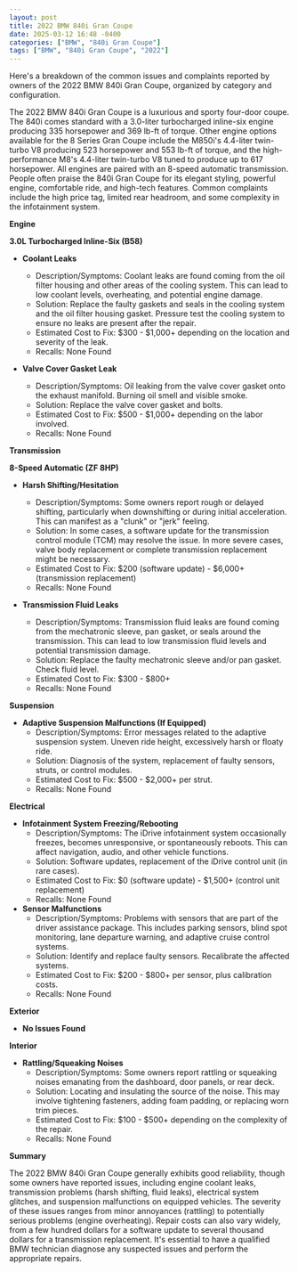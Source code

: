 ```yaml
---
layout: post
title: 2022 BMW 840i Gran Coupe
date: 2025-03-12 16:48 -0400
categories: ["BMW", "840i Gran Coupe"]
tags: ["BMW", "840i Gran Coupe", "2022"]
---
```

Here's a breakdown of the common issues and complaints reported by owners of the 2022 BMW 840i Gran Coupe, organized by category and configuration.

The 2022 BMW 840i Gran Coupe is a luxurious and sporty four-door coupe. The 840i comes standard with a 3.0-liter turbocharged inline-six engine producing 335 horsepower and 369 lb-ft of torque. Other engine options available for the 8 Series Gran Coupe include the M850i's 4.4-liter twin-turbo V8 producing 523 horsepower and 553 lb-ft of torque, and the high-performance M8's 4.4-liter twin-turbo V8 tuned to produce up to 617 horsepower. All engines are paired with an 8-speed automatic transmission. People often praise the 840i Gran Coupe for its elegant styling, powerful engine, comfortable ride, and high-tech features. Common complaints include the high price tag, limited rear headroom, and some complexity in the infotainment system.

**Engine**

**3.0L Turbocharged Inline-Six (B58)**

*   **Coolant Leaks**
    *   Description/Symptoms: Coolant leaks are found coming from the oil filter housing and other areas of the cooling system. This can lead to low coolant levels, overheating, and potential engine damage.
    *   Solution: Replace the faulty gaskets and seals in the cooling system and the oil filter housing gasket. Pressure test the cooling system to ensure no leaks are present after the repair.
    *   Estimated Cost to Fix: $300 - $1,000+ depending on the location and severity of the leak.
    *   Recalls: None Found

*   **Valve Cover Gasket Leak**
    * Description/Symptoms: Oil leaking from the valve cover gasket onto the exhaust manifold. Burning oil smell and visible smoke.
    * Solution: Replace the valve cover gasket and bolts.
    * Estimated Cost to Fix: $500 - $1,000+ depending on the labor involved.
    * Recalls: None Found

**Transmission**

**8-Speed Automatic (ZF 8HP)**

*   **Harsh Shifting/Hesitation**
    *   Description/Symptoms: Some owners report rough or delayed shifting, particularly when downshifting or during initial acceleration. This can manifest as a "clunk" or "jerk" feeling.
    *   Solution: In some cases, a software update for the transmission control module (TCM) may resolve the issue. In more severe cases, valve body replacement or complete transmission replacement might be necessary.
    *   Estimated Cost to Fix: $200 (software update) - $6,000+ (transmission replacement)
    *   Recalls: None Found

*   **Transmission Fluid Leaks**
    *   Description/Symptoms: Transmission fluid leaks are found coming from the mechatronic sleeve, pan gasket, or seals around the transmission. This can lead to low transmission fluid levels and potential transmission damage.
    *   Solution: Replace the faulty mechatronic sleeve and/or pan gasket. Check fluid level.
    *   Estimated Cost to Fix: $300 - $800+
    *   Recalls: None Found

**Suspension**

*   **Adaptive Suspension Malfunctions (If Equipped)**
    *   Description/Symptoms: Error messages related to the adaptive suspension system. Uneven ride height, excessively harsh or floaty ride.
    *   Solution: Diagnosis of the system, replacement of faulty sensors, struts, or control modules.
    *   Estimated Cost to Fix: $500 - $2,000+ per strut.
    *   Recalls: None Found

**Electrical**

*   **Infotainment System Freezing/Rebooting**
    *   Description/Symptoms: The iDrive infotainment system occasionally freezes, becomes unresponsive, or spontaneously reboots. This can affect navigation, audio, and other vehicle functions.
    *   Solution: Software updates, replacement of the iDrive control unit (in rare cases).
    *   Estimated Cost to Fix: $0 (software update) - $1,500+ (control unit replacement)
    *   Recalls: None Found
*   **Sensor Malfunctions**
    *   Description/Symptoms: Problems with sensors that are part of the driver assistance package. This includes parking sensors, blind spot monitoring, lane departure warning, and adaptive cruise control systems.
    *   Solution: Identify and replace faulty sensors. Recalibrate the affected systems.
    *   Estimated Cost to Fix: $200 - $800+ per sensor, plus calibration costs.
    *   Recalls: None Found

**Exterior**

*   **No Issues Found**

**Interior**

*   **Rattling/Squeaking Noises**
    *   Description/Symptoms: Some owners report rattling or squeaking noises emanating from the dashboard, door panels, or rear deck.
    *   Solution: Locating and insulating the source of the noise. This may involve tightening fasteners, adding foam padding, or replacing worn trim pieces.
    *   Estimated Cost to Fix: $100 - $500+ depending on the complexity of the repair.
    *   Recalls: None Found

**Summary**

The 2022 BMW 840i Gran Coupe generally exhibits good reliability, though some owners have reported issues, including engine coolant leaks, transmission problems (harsh shifting, fluid leaks), electrical system glitches, and suspension malfunctions on equipped vehicles.  The severity of these issues ranges from minor annoyances (rattling) to potentially serious problems (engine overheating). Repair costs can also vary widely, from a few hundred dollars for a software update to several thousand dollars for a transmission replacement.  It's essential to have a qualified BMW technician diagnose any suspected issues and perform the appropriate repairs.


